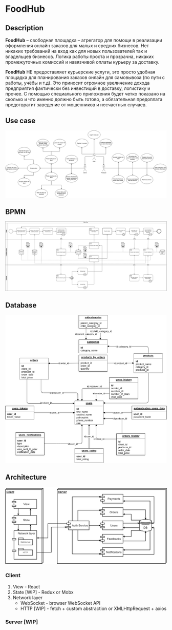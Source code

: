 # FoodHub

## Description

  __FoodHub__ – свободная площадка – агрегатор для помощи в реализации оформления онлайн заказов для малых и средних бизнесов. Нет никаких требований на вход как для новых пользователей так и владельцев бизнесов. Логика работы проста и прозрачна, никаких промежуточных комиссий и навязчивой оплаты курьеру за доставку.

  __FoodHub__ НЕ предоставляет курьерские услуги, это просто удобная площадка для планирования заказов онлайн для самовывоза (по пути с работы, учёбы и т.д). Это приносит огромное увеличение дохода предприятия фактически без инвестиций в доставку, логистику и прочее. С помощью специального приложения будет четко показано на сколько и что именно должно быть готово, а обязательная предоплата предотвратит заведение от мошенников и несчастных случаев.

## Use case 

![use case](https://github.com/batovpasha/FoodHub/blob/master/doc/diagrams/use-case/use-case.png)

## BPMN

![bpmn](https://github.com/batovpasha/FoodHub/blob/master/doc/diagrams/bpmn/bpmn.png)

## Database

![db](https://github.com/batovpasha/FoodHub/blob/master/doc/diagrams/db/db.png)

## Architecture

![architecture](https://github.com/batovpasha/FoodHub/blob/master/doc/diagrams/architecture/architecture.png)

### Client

1. View - React
2. State [WIP] - Redux or Mobx
3. Network layer
   - WebSocket - browser WebSocket API
   - HTTP [WIP] - fetch + custom abstraction or XMLHttpRequest + axios 

### Server [WIP]